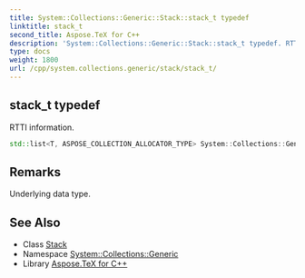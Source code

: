 ```yaml
---
title: System::Collections::Generic::Stack::stack_t typedef
linktitle: stack_t
second_title: Aspose.TeX for C++
description: 'System::Collections::Generic::Stack::stack_t typedef. RTTI information in C++.'
type: docs
weight: 1800
url: /cpp/system.collections.generic/stack/stack_t/
---
```

## stack_t typedef


RTTI information.

```cpp
std::list<T, ASPOSE_COLLECTION_ALLOCATOR_TYPE> System::Collections::Generic::Stack< T >::stack_t
```

## Remarks


Underlying data type. 
## See Also

* Class [Stack](../)
* Namespace [System::Collections::Generic](../../)
* Library [Aspose.TeX for C++](../../../)
